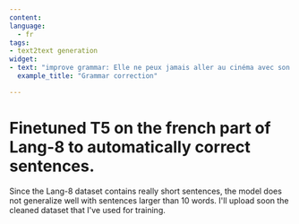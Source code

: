 ```yaml
---
content:
language: 
  - fr
tags:
- text2text generation
widget:
- text: "improve grammar: Elle ne peux jamais aller au cinéma avec son amis"
  example_title: "Grammar correction"

---
```


# Finetuned T5 on the french part of Lang-8 to automatically correct sentences. 
Since the Lang-8 dataset contains really short sentences, the model does not generalize well with sentences larger than 10 words.
I'll upload soon the cleaned dataset that I've used for training.